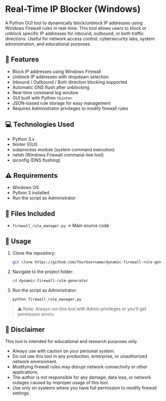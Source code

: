 # Real-Time IP Blocker (Windows)

A Python GUI tool to dynamically block/unblock IP addresses using Windows Firewall rules in real-time.
This tool allows users to block or unblock specific IP addresses for inbound, outbound, or both traffic directions. Useful for network access control, cybersecurity labs, system administration, and educational purposes.

## 🔧 Features

- Block IP addresses using Windows Firewall
- Unblock IP addresses with dropdown selection
- Inbound / Outbound / Both direction blocking supported
- Automatic DNS flush after unblocking
- Real-time command log window
- GUI built with Python `tkinter`
- JSON-based rule storage for easy management
- Requires Administrator privileges to modify firewall rules

## 💻 Technologies Used

- Python 3.x
- tkinter (GUI)
- subprocess module (system command execution)
- netsh (Windows Firewall command-line tool)
- ipconfig (DNS flushing)

## ⚠ Requirements

- Windows OS
- Python 3 installed
- Run the script as Administrator

## 📂 Files Included

- `firewall_rule_manager.py` → Main source code

## 🚀 Usage

1. Clone the repository:
    ```bash
    git clone https://github.com/YourUsername/dynamic-firewall-rule-generator.git
    ```
2. Navigate to the project folder:
    ```bash
    cd dynamic-firewall-rule-generator
    ```
3. Run the script as Administrator:
    ```bash
    python firewall_rule_manager.py
    ```

> ⚠ Note: Always run this tool with Admin privileges or you'll get permission errors.


## 📌 Disclaimer

This tool is intended for educational and research purposes only.

- Always use with caution on your personal system.
- Do not use this tool in any production, enterprise, or unauthorized network environment.
- Modifying firewall rules may disrupt network connectivity or other applications.
- The author is not responsible for any damage, data loss, or network outages caused by improper usage of this tool.
- Use only on systems where you have full permission to modify firewall settings.
